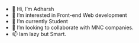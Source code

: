 - 👋 Hi, I’m Adharsh
- 👀 I’m interested in Front-end Web development
- 🌱 I’m currently Student 
- 💞️ I’m looking to collaborate with MNC companies.
- 📫 Iam lazy but Smart.


<!---
Adharsh562/Adharsh562 is a ✨ special ✨ repository because its `README.md` (this file) appears on your GitHub profile.
You can click the Preview link to take a look at your changes.
--->
